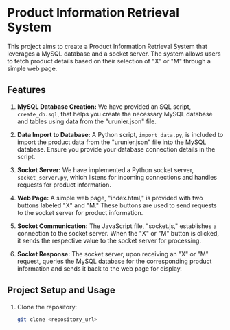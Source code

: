 # Product Information Retrieval System

This project aims to create a Product Information Retrieval System that leverages a MySQL database and a socket server. The system allows users to fetch product details based on their selection of "X" or "M" through a simple web page.

## Features

1. **MySQL Database Creation:** We have provided an SQL script, `create_db.sql`, that helps you create the necessary MySQL database and tables using data from the "urunler.json" file.

2. **Data Import to Database:** A Python script, `import_data.py`, is included to import the product data from the "urunler.json" file into the MySQL database. Ensure you provide your database connection details in the script.

3. **Socket Server:** We have implemented a Python socket server, `socket_server.py`, which listens for incoming connections and handles requests for product information.

4. **Web Page:** A simple web page, "index.html," is provided with two buttons labeled "X" and "M." These buttons are used to send requests to the socket server for product information.

5. **Socket Communication:** The JavaScript file, "socket.js," establishes a connection to the socket server. When the "X" or "M" button is clicked, it sends the respective value to the socket server for processing.

6. **Socket Response:** The socket server, upon receiving an "X" or "M" request, queries the MySQL database for the corresponding product information and sends it back to the web page for display.

## Project Setup and Usage

1. Clone the repository:
   ```bash
   git clone <repository_url>
